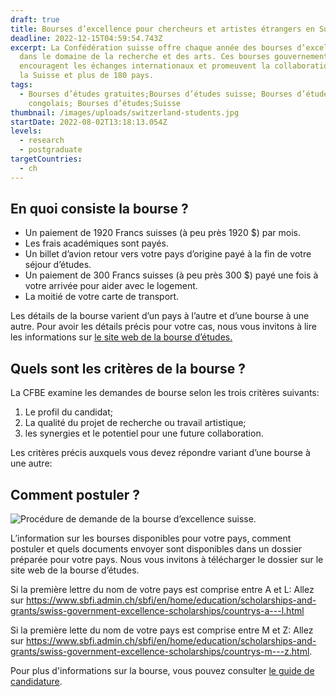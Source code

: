 ```yaml
---
draft: true
title: Bourses d’excellence pour chercheurs et artistes étrangers en Suisse
deadline: 2022-12-15T04:59:54.743Z
excerpt: La Confédération suisse offre chaque année des bourses d’excellence
  dans le domaine de la recherche et des arts. Ces bourses gouvernementales
  encouragent les échanges internationaux et promeuvent la collaboration entre
  la Suisse et plus de 180 pays.
tags:
  - Bourses d’études gratuites;Bourses d’études suisse; Bourses d’études pour
    congolais; Bourses d’études;Suisse
thumbnail: /images/uploads/switzerland-students.jpg
startDate: 2022-08-02T13:18:13.054Z
levels:
  - research
  - postgraduate
targetCountries:
  - ch
---
```

## En quoi consiste la bourse ?

* Un paiement de 1920 Francs suisses (à peu près 1920 $) par mois.
* Les frais académiques sont payés.
* Un billet d’avion retour vers votre pays d’origine payé à la fin de votre
  séjour d’études.
* Un paiement de 300 Francs suisses (à peu près 300 $) payé une fois à votre
  arrivée pour aider avec le logement.
* La moitié de votre carte de transport.

Les détails de la bourse varient d’un pays à l’autre et d’une bourse à une
autre. Pour avoir les détails précis pour votre cas, nous vous invitons à lire
les informations sur <a
  href="https://www.sbfi.admin.ch/sbfi/fr/home/formation/bourses/bourses-d-excellence-de-la-confederation.html"
  target="_blank" rel="noopener noreferrer">le site web de la bourse
d’études.</a>

## Quels sont les critères de la bourse ?

La CFBE examine les demandes de bourse selon les trois critères suivants:

1. Le profil du candidat;
2. La qualité du projet de recherche ou travail artistique;
3. les synergies et le potentiel pour une future collaboration.

Les critères précis auxquels vous devez répondre variant d’une bourse à une
autre:

## Comment postuler ?

![Procédure de demande de la bourse d’excellence
  suisse.](/images/uploads/procedure-bourse-suisse.jpg)

L’information sur les bourses disponibles pour votre pays, comment postuler et
quels documents envoyer sont disponibles dans un dossier préparée pour votre
pays. Nous vous invitons à télécharger le dossier sur le site web de la bourse
d’études.

Si la première lettre du nom de votre pays est comprise entre A et L: Allez
sur <a
  href="https://www.sbfi.admin.ch/sbfi/en/home/education/scholarships-and-grants/swiss-government-excellence-scholarships/countrys-a---l.html"
  target="_blank" rel="noopener
  noreferrer">https://www.sbfi.admin.ch/sbfi/en/home/education/scholarships-and-grants/swiss-government-excellence-scholarships/countrys-a---l.html</a>

Si la première lette du nom de votre pays est comprise entre M et Z: Allez sur
<a
  href="https://www.sbfi.admin.ch/sbfi/en/home/education/scholarships-and-grants/swiss-government-excellence-scholarships/countrys-m---z.html"
  target="_blank" rel="noopener
  noreferrer">https://www.sbfi.admin.ch/sbfi/en/home/education/scholarships-and-grants/swiss-government-excellence-scholarships/countrys-m---z.html</a>.

Pour plus d'informations sur la bourse, vous pouvez consulter [le guide de candidature](file:///C:/Users/lenovo/Downloads/01_Guidelines4Applicants_2023_2024_e_.pdf).